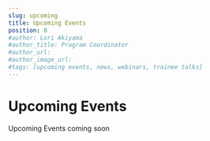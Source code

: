 ```yaml
---
slug: upcoming
title: Upcoming Events
position: 0
#author: Lori Akiyama
#author_title: Program Coordinator 
#author_url: 
#author_image_url: 
#tags: [upcoming events, news, webinars, trainee talks]
---
```

# Upcoming Events 
 

Upcoming Events coming soon

<!-- import ygkdk_exterior0001_hor_clsc from './ygkdk_exterior0001_hor_clsc.jpg'
 

<div class="container2">
<h4>CREATE SE4AI Program Retreat</h4>
<div class="events ">
<div class="manuel_cosentino_n_CMLApjfI_unsplash1">
<img src={ygkdk_exterior0001_hor_clsc}/>
</div>
<div class="text">
Our 3rd annual program retreat is going on the road!  Join us in Kingston <strong>on June 9, 2024</strong> for an afternoon of networking, brainstorming and group discussions with trainees from the 4 partner institutions.  See you at the <strong>Delta Kingston Waterfront Hotel</strong> located at  1 Johnson Street, Kingston, ON. K7L 5H7
1-613-549-8100 at <strong>12:00pm</strong>.
<></>
<a href="/blog/2022/09/21/upcoming/event/CREATE_SE4AI_Program_Retreat"> <strong>Read More</strong></a>
</div>
</div>  </div>  -->

 